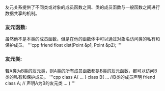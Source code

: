 友元关系提供了不同类或对象的成员函数之间、类的成员函数与一般函数之间进行数据共享的机制。

### 友元函数:
虽然他不是本类的成员函数，但是在他的函数体中可以通过对象名访问类的私有和保护成员。
'''cpp
friend float dist(Point &p1, Point &p2);
'''
### 友元类:
若A类为B类的友元类，则A类的所有成员函数都是B类的友元函数，都可以访问B类的私有和保护成员。
'''cpp
class A{
	...
}
class B{
	...		//B类的成员声明
	friend class A;		// 声明A为B的友元类
	...
}
'''

